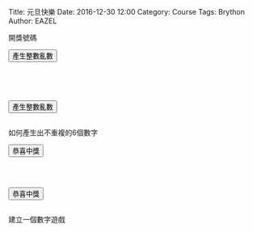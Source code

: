 Title: 元旦快樂
Date: 2016-12-30 12:00
Category: Course
Tags: Brython
Author: EAZEL
 
開獎號碼

<!-- PELICAN_END_SUMMARY -->

<!-- 導入 Brython 標準程式庫 -->

<script type="text/javascript" 
    src="https://cdn.rawgit.com/brython-dev/brython/master/www/src/brython_dist.js">
</script>

<!-- 啟動 Brython -->

<script>
window.onload=function(){
brython(1);
}
</script>

<!-- 以下可以執行  Brython 程式 -->

<div id="newyear"></div>
<script type="text/python3">
from browser import document
from browser import html
import random
print_location = document["newyear"]
 
def gen_int():
    num = random.randint(1, 49)
    # 設法將 num 列印在網頁上
    #print_location = document["newyear"]
    print_location <= num + html.BR()
 
def lottery(e):
    for i in range(6):
        gen_int()
    print_location <= "恭喜中獎!但會重複喔~" + html.BR()
 
#document["but1"].bind("click", gen_int)
document["but1"].bind("click", lottery)
</script>
<button id="but1">產生整數亂數</button>

<pre class="brush: python">
<div id="newyear"></div>
<script type="text/python3">
from browser import document
from browser import html
import random
print_location = document["newyear"]
 
def gen_int():
    num = random.randint(1, 49)
    # 設法將 num 列印在網頁上
    #print_location = document["newyear"]
    print_location <= num + html.BR()
 
def lottery(e):
    for i in range(6):
        gen_int()
    print_location <= "恭喜中獎!但會重複喔~" + html.BR()
 
#document["but1"].bind("click", gen_int)
document["but1"].bind("click", lottery)
</script>
<button id="but1">產生整數亂數</button>
</pre>

如何產生出不重複的6個數字

<script type="text/python3">
from browser import document
from browser import html
import random
print_location = document["newyear"]
 
def lottery(e):
    num_list = random.sample(list(range(1, 50)), 6)
    for i in range(6):
        print_location <= num_list[i] + html.BR()
    print_location <= "恭喜中獎!" + html.BR()
    
 #random.sample(list(range(1, 50)), 6)-----list <--python 3
 
document["but2"].bind("click", lottery)
</script>
<button id="but2">恭喜中獎</button>

<pre class="brush: python">
<script type="text/python3">
from browser import document
from browser import html
import random
print_location = document["newyear"]
 
def lottery(e):
    num_list = random.sample(list(range(1, 50)), 6)
    for i in range(6):
        print_location <= num_list[i] + html.BR()
    print_location <= "恭喜中獎!" + html.BR()
    
 #random.sample(list(range(1, 50)), 6)-----list <--python 3
 
document["but2"].bind("click", lottery)
</script>
<button id="but2">恭喜中獎</button>
</pre>

建立一個數字遊戲

<div id="id3"></div>
<script type="text/python3">
from browser import document
from browser import html
import random

id3 = document["id3"]   
標準答案 = random.randint(1, 100)
你猜的數字 = int(input("請輸入您所猜的整數:"))
猜測次數 = 1
def gusse(e):
while 標準答案 != 你猜的數字:
    if 標準答案 < 你猜的數字:
        #print("太大了，再猜一次 :)加油")
        id3 <= "太大了，再猜一次 :)加油" + html.BR()
    else:
        #print("太小了，再猜一次 :)加油")
        id3 <= "太小了，再猜一次 :)加油" + html.BR()
    你猜的數字 = int(input("請輸入您所猜的整數:"))
    猜測次數 += 1
   
#print("猜對了！總共猜了" + 猜測次數 + "次")
id3 <= "猜對了！總共猜了" + 猜測次數 + "次" + html.BR()

</script>


